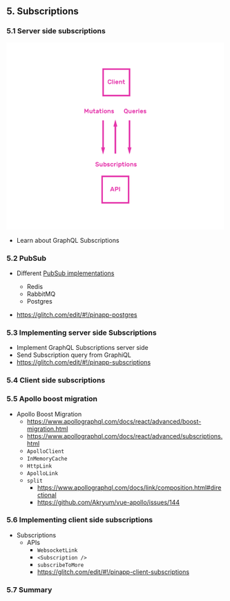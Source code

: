 ## 5. Subscriptions

### 5.1 Server side subscriptions

![Subscriptions](./subscriptions.png)

* Learn about GraphQL Subscriptions

### 5.2 PubSub

* Different [PubSub implementations](https://github.com/apollographql/graphql-subscriptions#pubsub-implementations)
  * Redis
  * RabbitMQ
  * Postgres

* https://glitch.com/edit/#!/pinapp-postgres

### 5.3 Implementing server side Subscriptions

* Implement GraphQL Subscriptions server side
* Send Subscription query from GraphiQL
* https://glitch.com/edit/#!/pinapp-subscriptions

### 5.4 Client side subscriptions

### 5.5 Apollo boost migration

* Apollo Boost Migration
    * https://www.apollographql.com/docs/react/advanced/boost-migration.html
    * https://www.apollographql.com/docs/react/advanced/subscriptions.html
    * `ApolloClient`
    * `InMemoryCache`
    * `HttpLink`
    * `ApolloLink`
    * `split`
      * https://www.apollographql.com/docs/link/composition.html#directional
      * https://github.com/Akryum/vue-apollo/issues/144

### 5.6 Implementing client side subscriptions

* Subscriptions
  * APIs
    * `WebsocketLink`
    * `<Subscription />`
    * `subscribeToMore`
    * https://glitch.com/edit/#!/pinapp-client-subscriptions

### 5.7 Summary

